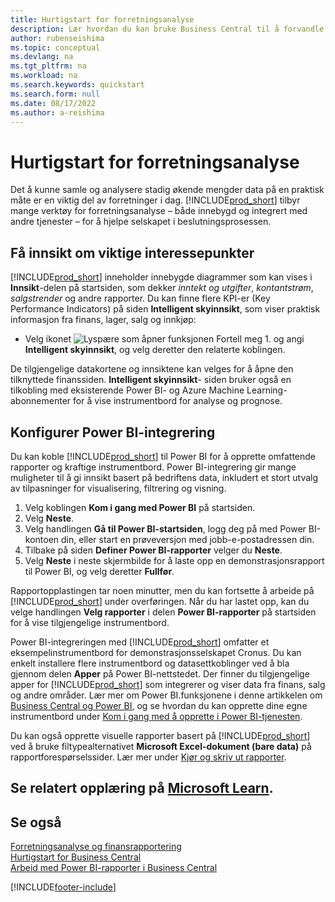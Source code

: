 ```yaml
---
title: Hurtigstart for forretningsanalyse
description: Lær hvordan du kan bruke Business Central til å forvandle firmadata til praktisk innsikt ved hjelp av forretningsanalyserapporter og -instrumentbord.
author: rubenseishima
ms.topic: conceptual
ms.devlang: na
ms.tgt_pltfrm: na
ms.workload: na
ms.search.keywords: quickstart
ms.search.form: null
ms.date: 08/17/2022
ms.author: a-reishima
---
```


# <a name="business-intelligence-quick-start" />Hurtigstart for forretningsanalyse

Det å kunne samle og analysere stadig økende mengder data på en praktisk måte er en viktig del av forretninger i dag. [!INCLUDE[prod_short](includes/prod_short.md)] tilbyr mange verktøy for forretningsanalyse – både innebygd og integrert med andre tjenester – for å hjelpe selskapet i beslutningsprosessen.

## <a name="get-insights-on-your-key-points-of-interest" />Få innsikt om viktige interessepunkter

[!INCLUDE[prod_short](includes/prod_short.md)] inneholder innebygde diagrammer som kan vises i **Innsikt**-delen på startsiden, som dekker *inntekt og utgifter*, *kontantstrøm*, *salgstrender* og andre rapporter. Du kan finne flere KPI-er (Key Performance Indicators) på siden **Intelligent skyinnsikt**, som viser praktisk informasjon fra finans, lager, salg og innkjøp:

* Velg ikonet ![Lyspære som åpner funksjonen Fortell meg 1.](media/ui-search/search_small.png "Fortell hva du vil gjøre") og angi **Intelligent skyinnsikt**, og velg deretter den relaterte koblingen.

De tilgjengelige datakortene og innsiktene kan velges for å åpne den tilknyttede finanssiden. **Intelligent skyinnsikt**- siden bruker også en tilkobling med eksisterende Power BI- og Azure Machine Learning-abonnementer for å vise instrumentbord for analyse og prognose.

## <a name="set-up-power-bi-integration" />Konfigurer Power BI-integrering

Du kan koble [!INCLUDE[prod_short](includes/prod_short.md)] til Power BI for å opprette omfattende rapporter og kraftige instrumentbord. Power BI-integrering gir mange muligheter til å gi innsikt basert på bedriftens data, inkludert et stort utvalg av tilpasninger for visualisering, filtrering og visning.

1. Velg koblingen **Kom i gang med Power BI** på startsiden.
2. Velg **Neste**.
3. Velg handlingen **Gå til Power BI-startsiden**, logg deg på med Power BI-kontoen din, eller start en prøveversjon med jobb-e-postadressen din.
4. Tilbake på siden **Definer Power BI-rapporter** velger du **Neste**.
5. Velg **Neste** i neste skjermbilde for å laste opp en demonstrasjonsrapport til Power BI, og velg deretter **Fullfør**.

Rapportopplastingen tar noen minutter, men du kan fortsette å arbeide på [!INCLUDE[prod_short](includes/prod_short.md)] under overføringen. Når du har lastet opp, kan du velge handlingen **Velg rapporter** i delen **Power BI-rapporter** på startsiden for å vise tilgjengelige instrumentbord.

Power BI-integreringen med [!INCLUDE[prod_short](includes/prod_short.md)] omfatter et eksempelinstrumentbord for demonstrasjonsselskapet Cronus. Du kan enkelt installere flere instrumentbord og datasettkoblinger ved å bla gjennom delen **Apper** på Power BI-nettstedet. Der finner du tilgjengelige apper for [!INCLUDE[prod_short](includes/prod_short.md)] som integrerer og viser data fra finans, salg og andre områder. Lær mer om Power BI.funksjonene i denne artikkelen om [Business Central og Power BI](admin-powerbi.md), og se hvordan du kan opprette dine egne instrumentbord under [Kom i gang med å opprette i Power BI-tjenesten](/power-bi/fundamentals/service-get-started).

Du kan også opprette visuelle rapporter basert på [!INCLUDE[prod_short](includes/prod_short.md)] ved å bruke filtypealternativet **Microsoft Excel-dokument (bare data)** på rapportforespørselssider. Lær mer under [Kjør og skriv ut rapporter](ui-work-report.md).

## <a name="see-related-training-at-microsoft-learn" />Se relatert opplæring på [Microsoft Learn](/learn/paths/use-power-bi).

## <a name="see-also" />Se også

[Forretningsanalyse og finansrapportering](bi.md)  
[Hurtigstart for Business Central](quick-start-business-central.md)  
[Arbeid med Power BI-rapporter i Business Central](across-working-with-powerbi.md)  

[!INCLUDE[footer-include](includes/footer-banner.md)]
